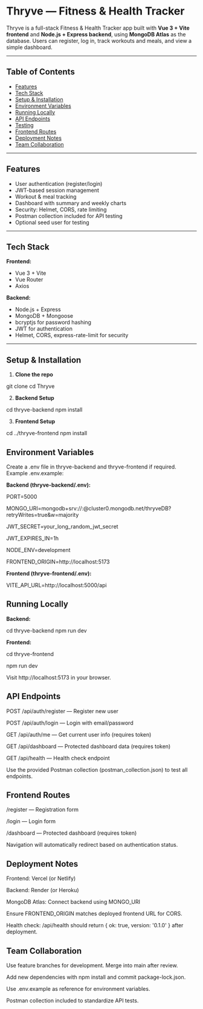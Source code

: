 # Thryve — Fitness & Health Tracker

Thryve is a full-stack Fitness & Health Tracker app built with **Vue 3 + Vite frontend** and **Node.js + Express backend**, using **MongoDB Atlas** as the database. Users can register, log in, track workouts and meals, and view a simple dashboard.

---

## Table of Contents

- [Features](#features)
- [Tech Stack](#tech-stack)
- [Setup & Installation](#setup--installation)
- [Environment Variables](#environment-variables)
- [Running Locally](#running-locally)
- [API Endpoints](#api-endpoints)
- [Testing](#testing)
- [Frontend Routes](#frontend-routes)
- [Deployment Notes](#deployment-notes)
- [Team Collaboration](#team-collaboration)

---

## Features

- User authentication (register/login)
- JWT-based session management
- Workout & meal tracking
- Dashboard with summary and weekly charts
- Security: Helmet, CORS, rate limiting
- Postman collection included for API testing
- Optional seed user for testing

---

## Tech Stack

**Frontend:**
- Vue 3 + Vite
- Vue Router
- Axios

**Backend:**
- Node.js + Express
- MongoDB + Mongoose
- bcryptjs for password hashing
- JWT for authentication
- Helmet, CORS, express-rate-limit for security

---

## Setup & Installation

1. **Clone the repo**  

git clone <repo-url>
cd Thryve

2. **Backend Setup**  

cd thryve-backend
npm install

3. **Frontend Setup**  

cd ../thryve-frontend
npm install


## Environment Variables

Create a .env file in thryve-backend and thryve-frontend if required. Example .env.example:

**Backend (thryve-backend/.env):**

PORT=5000

MONGO_URI=mongodb+srv://<username>:<password>@cluster0.mongodb.net/thryveDB?retryWrites=true&w=majority

JWT_SECRET=your_long_random_jwt_secret

JWT_EXPIRES_IN=1h

NODE_ENV=development

FRONTEND_ORIGIN=http://localhost:5173

**Frontend (thryve-frontend/.env):**

VITE_API_URL=http://localhost:5000/api

## Running Locally

**Backend:**

cd thryve-backend
npm run dev

**Frontend:**

cd thryve-frontend

npm run dev

Visit http://localhost:5173 in your browser.

## API Endpoints

POST /api/auth/register — Register new user

POST /api/auth/login — Login with email/password

GET /api/auth/me — Get current user info (requires token)

GET /api/dashboard — Protected dashboard data (requires token)

GET /api/health — Health check endpoint

Use the provided Postman collection (postman_collection.json) to test all endpoints.


## Frontend Routes

/register — Registration form

/login — Login form

/dashboard — Protected dashboard (requires token)

Navigation will automatically redirect based on authentication status.

## Deployment Notes

Frontend: Vercel (or Netlify)

Backend: Render (or Heroku)

MongoDB Atlas: Connect backend using MONGO_URI

Ensure FRONTEND_ORIGIN matches deployed frontend URL for CORS.

Health check: /api/health should return { ok: true, version: '0.1.0' } after deployment.

## Team Collaboration

Use feature branches for development. Merge into main after review.

Add new dependencies with npm install and commit package-lock.json.

Use .env.example as reference for environment variables.

Postman collection included to standardize API tests.